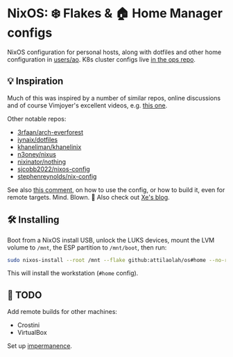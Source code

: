 # NixOS: ❄️ Flakes & 🏠 Home Manager configs

NixOS configuration for personal hosts, along with dotfiles and other home
configuration in [users/ao][3]. K8s cluster configs live [in the ops repo][4].

[3]: https://github.com/attilaolah/os/tree/main/users/ao
[4]: https://github.com/attilaolah/ops

## 💡 Inspiration

Much of this was inspired by a number of similar repos, online discussions and
of course Vimjoyer's excellent videos, e.g. [this one][5].

[5]: https://youtu.be/a67Sv4Mbxmc

Other notable repos:

- [3rfaan/arch-everforest]
- [iynaix/dotfiles]
- [khaneliman/khanelinix]
- [n3oney/nixus]
- [nixinator/nothing]
- [sjcobb2022/nixos-config]
- [stephenreynolds/nix-config]

[3rfaan/arch-everforest]: https://github.com/3rfaan/arch-everforest
[iynaix/dotfiles]: https://github.com/iynaix/dotfiles
[khaneliman/khanelinix]: https://github.com/khaneliman/khanelinix
[n3oney/nixus]: https://github.com/n3oney/nixus
[nixinator/nothing]: https://github.com/nixinator/nothing
[sjcobb2022/nixos-config]: https://github.com/sjcobb2022/nixos-config
[stephenreynolds/nix-config]: https://github.com/stephenreynolds/nix-config

See also [this comment][2], on how to use the config, or how to build it, even
for remote targets. Mind. Blown. 🤯 Also check out [Xe's blog][7].

[2]: https://discourse.nixos.org/t/proper-way-to-build-a-remote-system-with-flakes/17661/12
[7]: https://xeiaso.net/blog

## 🛠️ Installing

Boot from a NixOS install USB, unlock the LUKS devices, mount the LVM volume to
`/mnt`, the ESP partition to `/mnt/boot`, then run:

```sh
sudo nixos-install --root /mnt --flake github:attilaolah/os#home --no-root-password
```

This will install the workstation (`#home` config).

## 🚧 TODO

Add remote builds for other machines:

- Crostini
- VirtualBox

Set up [impermanence][6].

[6]: https://nixos.wiki/wiki/Impermanence
